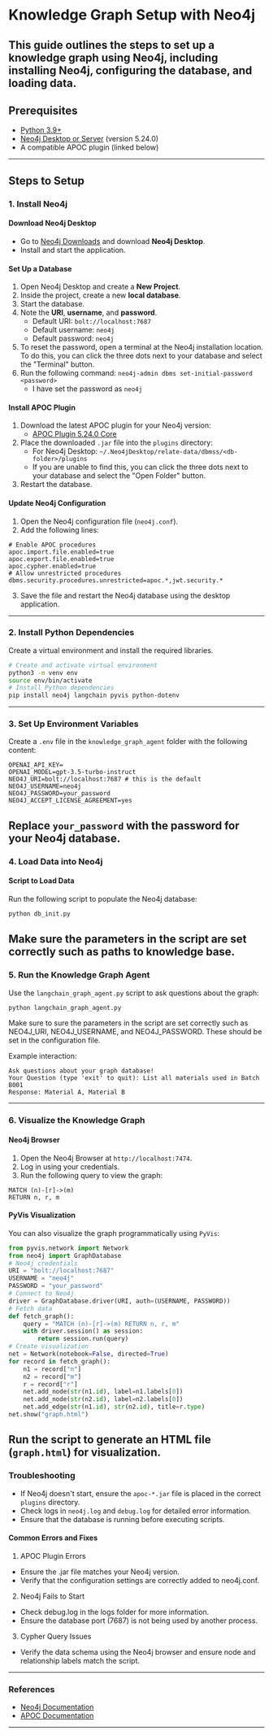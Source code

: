 # Knowledge Graph Setup with Neo4j
This guide outlines the steps to set up a knowledge graph using Neo4j, including installing Neo4j, configuring the database, and loading data.
---
## Prerequisites
- [Python 3.9+](https://www.python.org/downloads/)
- [Neo4j Desktop or Server](https://neo4j.com/download/) (version 5.24.0)
- A compatible APOC plugin (linked below)
---
## Steps to Setup
### 1. Install Neo4j
#### Download Neo4j Desktop
- Go to [Neo4j Downloads](https://neo4j.com/download/) and download **Neo4j Desktop**.
- Install and start the application.
#### Set Up a Database
1. Open Neo4j Desktop and create a **New Project**.
2. Inside the project, create a new **local database**.
3. Start the database.
4. Note the **URI**, **username**, and **password**.
   - Default URI: `bolt://localhost:7687`
   - Default username: `neo4j`
   - Default password: `neo4j`
5. To reset the password, open a terminal at the Neo4j installation location. To do this, you can click the three dots next to your database and select the "Terminal" button. 
6. Run the following command: `neo4j-admin dbms set-initial-password <password>`
    - I have set the password as `neo4j`
#### Install APOC Plugin
1. Download the latest APOC plugin for your Neo4j version:
   - [APOC Plugin 5.24.0 Core](https://github.com/neo4j/apoc/releases/download/5.24.0/apoc-5.24.0-core.jar)
2. Place the downloaded `.jar` file into the `plugins` directory:
   - For Neo4j Desktop: `~/.Neo4jDesktop/relate-data/dbmss/<db-folder>/plugins`
   - If you are unable to find this, you can click the three dots next to your database and select the "Open Folder" button.
3. Restart the database.
#### Update Neo4j Configuration
1. Open the Neo4j configuration file (`neo4j.conf`).
2. Add the following lines:
```plaintext
# Enable APOC procedures
apoc.import.file.enabled=true
apoc.export.file.enabled=true
apoc.cypher.enabled=true
# Allow unrestricted procedures
dbms.security.procedures.unrestricted=apoc.*,jwt.security.*
```
3. Save the file and restart the Neo4j database using the desktop application.
---
### 2. Install Python Dependencies
Create a virtual environment and install the required libraries.
```bash
# Create and activate virtual environment
python3 -m venv env
source env/bin/activate
# Install Python dependencies
pip install neo4j langchain pyvis python-dotenv
```
---
### 3. Set Up Environment Variables
Create a `.env` file in the `knowledge_graph_agent` folder with the following content:
```plaintext
OPENAI_API_KEY=
OPENAI_MODEL=gpt-3.5-turbo-instruct
NEO4J_URI=bolt://localhost:7687 # this is the default
NEO4J_USERNAME=neo4j
NEO4J_PASSWORD=your_password
NEO4J_ACCEPT_LICENSE_AGREEMENT=yes
```
Replace `your_password` with the password for your Neo4j database.
---
### 4. Load Data into Neo4j
#### Script to Load Data
Run the following script to populate the Neo4j database:
```bash
python db_init.py
```
Make sure the parameters in the script are set correctly such as paths to knowledge base.
---
### 5. Run the Knowledge Graph Agent
Use the `langchain_graph_agent.py` script to ask questions about the graph:
```bash
python langchain_graph_agent.py
```
Make sure to sure the parameters in the script are set correctly such as NEO4J_URI, NEO4J_USERNAME, and NEO4J_PASSWORD. These should be set in the configuration file.

Example interaction:
```plaintext
Ask questions about your graph database!
Your Question (type 'exit' to quit): List all materials used in Batch B001
Response: Material A, Material B
```
---
### 6. Visualize the Knowledge Graph
#### Neo4j Browser
1. Open the Neo4j Browser at `http://localhost:7474`.
2. Log in using your credentials.
3. Run the following query to view the graph:
```cypher
MATCH (n)-[r]->(m)
RETURN n, r, m
```
#### PyVis Visualization
You can also visualize the graph programmatically using `PyVis`:
```python
from pyvis.network import Network
from neo4j import GraphDatabase
# Neo4j credentials
URI = "bolt://localhost:7687"
USERNAME = "neo4j"
PASSWORD = "your_password"
# Connect to Neo4j
driver = GraphDatabase.driver(URI, auth=(USERNAME, PASSWORD))
# Fetch data
def fetch_graph():
    query = "MATCH (n)-[r]->(m) RETURN n, r, m"
    with driver.session() as session:
        return session.run(query)
# Create visualization
net = Network(notebook=False, directed=True)
for record in fetch_graph():
    n1 = record["n"]
    n2 = record["m"]
    r = record["r"]
    net.add_node(str(n1.id), label=n1.labels[0])
    net.add_node(str(n2.id), label=n2.labels[0])
    net.add_edge(str(n1.id), str(n2.id), title=r.type)
net.show("graph.html")
```
Run the script to generate an HTML file (`graph.html`) for visualization.
---
### Troubleshooting
- If Neo4j doesn't start, ensure the `apoc-*.jar` file is placed in the correct `plugins` directory.
- Check logs in `neo4j.log` and `debug.log` for detailed error information.
- Ensure that the database is running before executing scripts.

#### Common Errors and Fixes
1. APOC Plugin Errors
 - Ensure the .jar file matches your Neo4j version.
 - Verify that the configuration settings are correctly added to neo4j.conf.
2. Neo4j Fails to Start
 - Check debug.log in the logs folder for more information.
 - Ensure the database port (7687) is not being used by another process.
3. Cypher Query Issues
- Verify the data schema using the Neo4j browser and ensure node and relationship labels match the script.

---
### References
- [Neo4j Documentation](https://neo4j.com/docs/)
- [APOC Documentation](https://neo4j.com/labs/apoc/)
---
